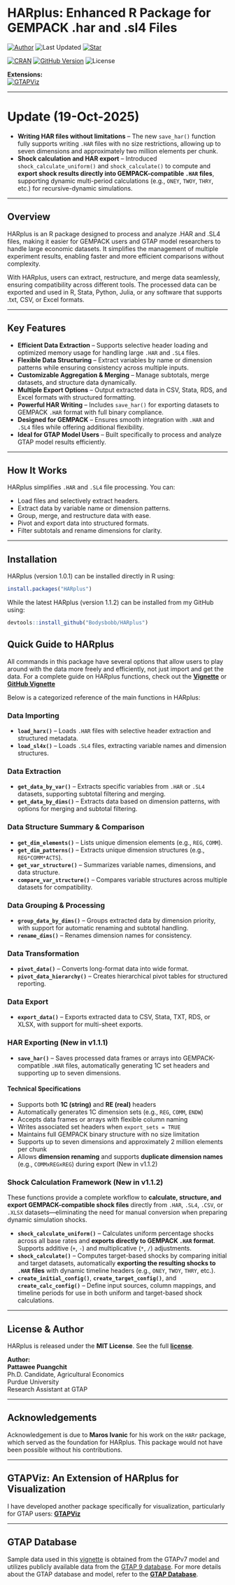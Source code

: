 # HARplus: Enhanced R Package for GEMPACK .har and .sl4 Files
[![Author](https://img.shields.io/badge/Pattawee.P-blue?label=Author)](https://www.pattawee-pp.com/)
![Last Updated](https://img.shields.io/github/last-commit/Bodysbobb/HARplus?label=Last%20Updated&color=blue) 
[![Star](https://img.shields.io/github/stars/Bodysbobb/HARplus?style=social)](https://github.com/Bodysbobb/HARplus/stargazers)

[![CRAN](https://www.r-pkg.org/badges/version/HARplus)](https://CRAN.R-project.org/package=HARplus)
[![GitHub Version](https://img.shields.io/github/v/tag/Bodysbobb/HARplus?label=GitHub%20Version&color=3CB371&sort=semver)](https://github.com/Bodysbobb/HARplus/releases/latest)
![License](https://img.shields.io/github/license/Bodysbobb/HARplus?color=3CB371)

**Extensions:**  
[![GTAPViz](https://img.shields.io/badge/GTAPViz-276DC3?style=flat-square&logo=r&logoColor=white)](https://www.pattawee-pp.com/GTAPViz/)

---

# Update (19-Oct-2025)

- **Writing HAR files without limitations** – The new `save_har()` function fully supports writing `.HAR` files with no size restrictions, allowing up to seven dimensions and approximately two million elements per chunk.  
- **Shock calculation and HAR export** – Introduced `shock_calculate_uniform()` and `shock_calculate()` to compute and **export shock results directly into GEMPACK-compatible `.HAR` files**, supporting dynamic multi-period calculations (e.g., `ONEY`, `TWOY`, `THRY`, etc.) for recursive-dynamic simulations.

---

## Overview

HARplus is an R package designed to process and analyze .HAR and .SL4 files, making it easier for GEMPACK users and GTAP model researchers to handle large economic datasets. It simplifies the management of multiple experiment results, enabling faster and more efficient comparisons without complexity.

With HARplus, users can extract, restructure, and merge data seamlessly, ensuring compatibility across different tools. The processed data can be exported and used in R, Stata, Python, Julia, or any software that supports .txt, CSV, or Excel formats.

---

## Key Features

- **Efficient Data Extraction** – Supports selective header loading and optimized memory usage for handling large `.HAR` and `.SL4` files.  
- **Flexible Data Structuring** – Extract variables by name or dimension patterns while ensuring consistency across multiple inputs.  
- **Customizable Aggregation & Merging** – Manage subtotals, merge datasets, and structure data dynamically.  
- **Multiple Export Options** – Output extracted data in CSV, Stata, RDS, and Excel formats with structured formatting.  
- **Powerful HAR Writing** – Includes `save_har()` for exporting datasets to GEMPACK `.HAR` format with full binary compliance.  
- **Designed for GEMPACK** – Ensures smooth integration with `.HAR` and `.SL4` files while offering additional flexibility.  
- **Ideal for GTAP Model Users** – Built specifically to process and analyze GTAP model results efficiently.  

---

## How It Works

HARplus simplifies `.HAR` and `.SL4` file processing. You can:
- Load files and selectively extract headers.
- Extract data by variable name or dimension patterns.
- Group, merge, and restructure data with ease.
- Pivot and export data into structured formats.
- Filter subtotals and rename dimensions for clarity.

---

## Installation

HARplus (version 1.0.1) can be installed directly in R using:
```r
install.packages("HARplus")
```

While the latest HARplus (version 1.1.2) can be installed from my GitHub using:
```r
devtools::install_github("Bodysbobb/HARplus")
```

## Quick Guide to HARplus

All commands in this package have several options that allow users to play around with the data more freely and efficiently, not just import and get the data. For a complete guide on HARplus functions, check out the **[Vignette](https://rpubs.com/Bodysbob/1273998/)** or **[GitHub Vignette](https://www.pattawee-pp.com/HARplus/)**

Below is a categorized reference of the main functions in HARplus:

### Data Importing
- **`load_harx()`** – Loads `.HAR` files with selective header extraction and structured metadata.  
- **`load_sl4x()`** – Loads `.SL4` files, extracting variable names and dimension structures.

### Data Extraction
- **`get_data_by_var()`** – Extracts specific variables from `.HAR` or `.SL4` datasets, supporting subtotal filtering and merging.  
- **`get_data_by_dims()`** – Extracts data based on dimension patterns, with options for merging and subtotal filtering.

### Data Structure Summary & Comparison
- **`get_dim_elements()`** – Lists unique dimension elements (e.g., `REG`, `COMM`).  
- **`get_dim_patterns()`** – Extracts unique dimension structures (e.g., `REG*COMM*ACTS`).  
- **`get_var_structure()`** – Summarizes variable names, dimensions, and data structure.  
- **`compare_var_structure()`** – Compares variable structures across multiple datasets for compatibility.

### Data Grouping & Processing
- **`group_data_by_dims()`** – Groups extracted data by dimension priority, with support for automatic renaming and subtotal handling.  
- **`rename_dims()`** – Renames dimension names for consistency.

### Data Transformation
- **`pivot_data()`** – Converts long-format data into wide format.  
- **`pivot_data_hierarchy()`** – Creates hierarchical pivot tables for structured reporting.

### Data Export
- **`export_data()`** – Exports extracted data to CSV, Stata, TXT, RDS, or XLSX, with support for multi-sheet exports.

### HAR Exporting (New in v1.1.1)
- **`save_har()`** – Saves processed data frames or arrays into GEMPACK-compatible `.HAR` files, automatically generating 1C set headers and supporting up to seven dimensions.  

#### Technical Specifications
- Supports both **1C (string)** and **RE (real)** headers  
- Automatically generates 1C dimension sets (e.g., `REG`, `COMM`, `ENDW`)  
- Accepts data frames or arrays with flexible column naming  
- Writes associated set headers when `export_sets = TRUE`  
- Maintains full GEMPACK binary structure with no size limitation  
- Supports up to seven dimensions and approximately 2 million elements per chunk  
- Allows **dimension renaming** and supports **duplicate dimension names** (e.g., `COMMxREGxREG`) during export (New in v1.1.2)  

### Shock Calculation Framework (New in v1.1.2)
These functions provide a complete workflow to **calculate, structure, and export GEMPACK-compatible shock files** directly from `.HAR`, `.SL4`, `.CSV`, or `.XLSX` datasets—eliminating the need for manual conversion when preparing dynamic simulation shocks.

- **`shock_calculate_uniform()`** – Calculates uniform percentage shocks across all base rates and **exports directly to GEMPACK `.HAR` format**. Supports additive (`+`, `-`) and multiplicative (`*`, `/`) adjustments.  
- **`shock_calculate()`** – Computes target-based shocks by comparing initial and target datasets, automatically **exporting the resulting shocks to `.HAR` files** with dynamic timeline headers (e.g., `ONEY`, `TWOY`, `THRY`, etc.).  
- **`create_initial_config()`**, **`create_target_config()`**, and **`create_calc_config()`** – Define input sources, column mappings, and timeline periods for use in both uniform and target-based shock calculations.  

---

## License & Author  

HARplus is released under the **MIT License**. See the full **[license](LICENSE)**.  

**Author:**  
**Pattawee Puangchit**  
Ph.D. Candidate, Agricultural Economics  
Purdue University  
Research Assistant at GTAP  

---

## Acknowledgements

Acknowledgement is due to **Maros Ivanic** for his work on the `HARr` package, which served as the foundation for HARplus. This package would not have been possible without his contributions.

---

## GTAPViz: An Extension of HARplus for Visualization

I have developed another package specifically for visualization, particularly for GTAP users: **[GTAPViz](https://www.pattawee-pp.com/GTAPViz/)**

---

## GTAP Database

Sample data used in this [vignette](https://rpubs.com/Bodysbob/1273998/) is obtained from the GTAPv7 model and utilizes publicly available data from the [GTAP 9 database](https://www.gtap.agecon.purdue.edu/databases/archives.asp). For more details about the GTAP database and model, refer to the **[GTAP Database](https://www.gtap.agecon.purdue.edu/)**.